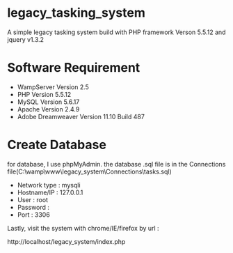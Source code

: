 # legacy_tasking_system

A simple legacy tasking system build with PHP framework Verson 5.5.12 and jquery v1.3.2

# Software Requirement

- WampServer Version 2.5
- PHP Version 5.5.12
- MySQL Version 5.6.17
- Apache Version 2.4.9
- Adobe Dreamweaver Version 11.10 Build 487

# Create Database

for database, I use phpMyAdmin.
the database .sql file is in the Connections file(C:\wamp\www\legacy_system\Connections\tasks.sql)

- Network type    : mysqli
- Hostname/IP     : 127.0.0.1
- User            : root
- Password        : 
- Port            : 3306

Lastly, visit the system with chrome/IE/firefox by url :

http://localhost/legacy_system/index.php



